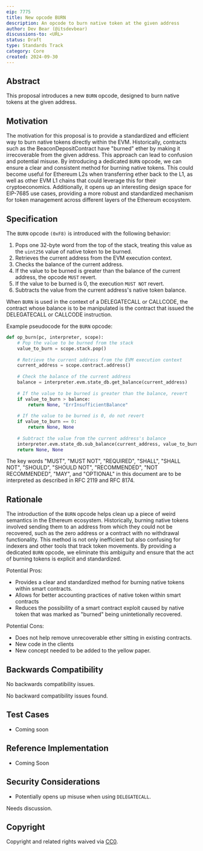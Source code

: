 ```yaml
---
eip: 7775
title: New opcode BURN
description: An opcode to burn native token at the given address
author: Dev Bear (@itsdevbear)
discussions-to: <URL>
status: Draft
type: Standards Track
category: Core
created: 2024-09-30
---
```


## Abstract

This proposal introduces a new `BURN` opcode, designed to burn native tokens at the given address.

## Motivation

The motivation for this proposal is to provide a standardized and efficient way to burn native tokens directly within the EVM. Historically, contracts such as the BeaconDepositContract have "burned" ether by making it irrecoverable from the given address. This approach can lead to confusion and potential misuse. By introducing a dedicated `BURN` opcode, we can ensure a clear and consistent method for burning native tokens. This could become useful for Ethereum L2s when transferring ether back to the L1, as well as other EVM L1 chains that could leverage this for their cryptoeconomics. Additionally, it opens up an interesting design space for EIP-7685 use cases, providing a more robust and standardized mechanism for token management across different layers of the Ethereum ecosystem.

## Specification

The `BURN` opcode `(0xF8)` is introduced with the following behavior:

1. Pops one 32-byte word from the top of the stack, treating this value as the `uint256` value of native token to be burned.
2. Retrieves the current address from the EVM execution context.
3. Checks the balance of the current address.
4. If the value to be burned is greater than the balance of the current address, the opcode `MUST` revert.
5. If the value to be burned is 0, the execution `MUST NOT` revert.
6. Subtracts the value from the current address's native token balance.

When `BURN` is used in the context of a DELEGATECALL or CALLCODE, the contract whose balance is to be manipulated is the contract that issued the DELEGATECALL or CALLCODE instruction.

Example pseudocode for the `BURN` opcode:

```python
def op_burn(pc, interpreter, scope):
    # Pop the value to be burned from the stack
    value_to_burn = scope.stack.pop()
    
    # Retrieve the current address from the EVM execution context
    current_address = scope.contract.address()
    
    # Check the balance of the current address
    balance = interpreter.evm.state_db.get_balance(current_address)
    
    # If the value to be burned is greater than the balance, revert
    if value_to_burn > balance:
        return None, "ErrInsufficientBalance"
    
    # If the value to be burned is 0, do not revert
    if value_to_burn == 0:
        return None, None
    
    # Subtract the value from the current address's balance
    interpreter.evm.state_db.sub_balance(current_address, value_to_burn)
    return None, None
```

The key words "MUST", "MUST NOT", "REQUIRED", "SHALL", "SHALL NOT", "SHOULD", "SHOULD NOT", "RECOMMENDED", "NOT RECOMMENDED", "MAY", and "OPTIONAL" in this document are to be interpreted as described in RFC 2119 and RFC 8174.

## Rationale

The introduction of the `BURN` opcode helps clean up a piece of weird semantics in the Ethereum ecosystem. Historically, burning native tokens involved sending them to an address from which they could not be recovered, such as the zero address or a contract with no withdrawal functionality. This method is not only inefficient but also confusing for indexers and other tools that track token movements. By providing a dedicated `BURN` opcode, we eliminate this ambiguity and ensure that the act of burning tokens is explicit and standardized.


Potential Pros:
- Provides a clear and standardized method for burning native tokens within smart contracts.
- Allows for better accounting practices of native token within smart contracts 
- Reduces the possibility of a smart contract exploit caused by native token that was marked as "burned" being unintetionally recovered.


Potential Cons:
- Does not help remove unrecoverable ether sitting in existing contracts.
- New code in the clients
- New concept needed to be added to the yellow paper.


## Backwards Compatibility

No backwards compatibility issues.

No backward compatibility issues found.

## Test Cases

- Coming soon

## Reference Implementation

- Coming Soon

## Security Considerations

- Potentially opens up misuse when using `DELEGATECALL`.

Needs discussion.

## Copyright

Copyright and related rights waived via [CC0](../LICENSE.md).
